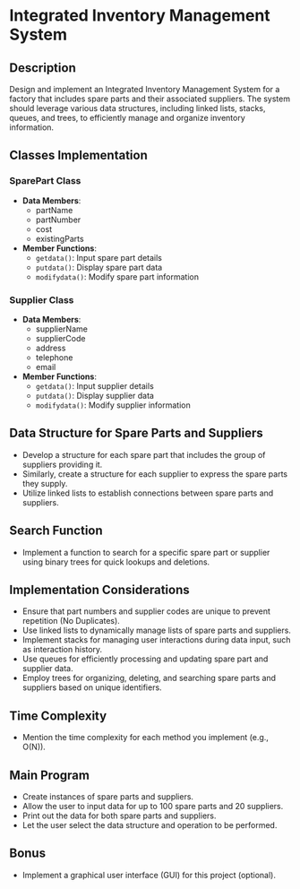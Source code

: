 # Integrated Inventory Management System

## Description
Design and implement an Integrated Inventory Management System for a factory that includes spare parts and their associated suppliers. The system should leverage various data structures, including linked lists, stacks, queues, and trees, to efficiently manage and organize inventory information.

## Classes Implementation

### SparePart Class
- **Data Members**: 
  - partName
  - partNumber
  - cost
  - existingParts
- **Member Functions**:
  - `getdata()`: Input spare part details
  - `putdata()`: Display spare part data
  - `modifydata()`: Modify spare part information

### Supplier Class
- **Data Members**:
  - supplierName
  - supplierCode
  - address
  - telephone
  - email
- **Member Functions**:
  - `getdata()`: Input supplier details
  - `putdata()`: Display supplier data
  - `modifydata()`: Modify supplier information

## Data Structure for Spare Parts and Suppliers

- Develop a structure for each spare part that includes the group of suppliers providing it.
- Similarly, create a structure for each supplier to express the spare parts they supply.
- Utilize linked lists to establish connections between spare parts and suppliers.

## Search Function
- Implement a function to search for a specific spare part or supplier using binary trees for quick lookups and deletions.

## Implementation Considerations
- Ensure that part numbers and supplier codes are unique to prevent repetition (No Duplicates).
- Use linked lists to dynamically manage lists of spare parts and suppliers.
- Implement stacks for managing user interactions during data input, such as interaction history.
- Use queues for efficiently processing and updating spare part and supplier data.
- Employ trees for organizing, deleting, and searching spare parts and suppliers based on unique identifiers.

## Time Complexity
- Mention the time complexity for each method you implement (e.g., O(N)).

## Main Program
- Create instances of spare parts and suppliers.
- Allow the user to input data for up to 100 spare parts and 20 suppliers.
- Print out the data for both spare parts and suppliers.
- Let the user select the data structure and operation to be performed.

## Bonus
- Implement a graphical user interface (GUI) for this project (optional).
